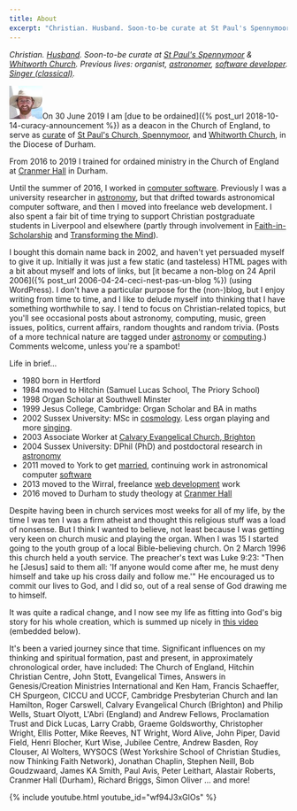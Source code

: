 ```yaml
---
title: About
excerpt: "Christian. Husband. Soon-to-be curate at St Paul's Spennymoor & Whitworth Church. Previous lives: organist, astronomer, software developer. Singer (classical)."
---
```

_Christian. [Husband](http://elinevanasperen.wordpress.com/). Soon-to-be curate at [St Paul's Spennymoor](http://www.stpaulsspennymoor.co.uk) & [Whitworth Church](https://www.achurchnearyou.com/church/13568/). Previous lives: organist, [astronomer](/astronomy/), [software developer](/software/). [Singer (classical)](/singing/)._

<img alt="Me" title="Me" src="/assets/me.jpg" class="alignleft">On 30 June 2019 I am [due to be ordained]({% post_url 2018-10-14-curacy-announcement %}) as a deacon in the Church of England, to serve as [curate](http://www.stpaulsspennymoor.co.uk/site/index.php?page=content&content=8879) of [St Paul's Church, Spennymoor](http://www.stpaulsspennymoor.co.uk), and [Whitworth Church](https://www.achurchnearyou.com/church/13568/), in the Diocese of Durham.

From 2016 to 2019 I trained for ordained ministry in the Church of England at [Cranmer Hall](https://community.dur.ac.uk/cranmer.hall/) in Durham.

Until the summer of 2016, I worked in [computer software](/software/). Previously I was a university researcher in [astronomy](/astronomy/), but that drifted towards astronomical computer software, and then I moved into freelance web development. I also spent a fair bit of time trying to support Christian postgraduate students in Liverpool and elsewhere (partly through involvement in [Faith-in-Scholarship](http://wysocs.org.uk/faith-in-scholarship) and [Transforming the Mind](http://christianpostgrad.org.uk/content/node/34)).

I bought this domain name back in 2002, and haven't yet persuaded myself to give it up. Initially it was just a few static (and tasteless) HTML pages with a bit about myself and lots of links, but [it became a non-blog on 24 April 2006]({% post_url 2006-04-24-ceci-nest-pas-un-blog %}) (using WordPress). I don't have a particular purpose for the (non-)blog, but I enjoy writing from time to time, and I like to delude myself into thinking that I have something worthwhile to say. I tend to focus on Christian-related topics, but you'll see occasional posts about astronomy, computing, music, green issues, politics, current affairs, random thoughts and random trivia. (Posts of a more technical nature are tagged under [astronomy](/tag/astronomy) or [computing](/tag/computing/).) Comments welcome, unless you're a spambot!

Life in brief...

* 1980 born in Hertford
* 1984 moved to Hitchin (Samuel Lucas School, The Priory School)
* 1998 Organ Scholar at Southwell Minster
* 1999 Jesus College, Cambridge: Organ Scholar and BA in maths
* 2002 Sussex University: MSc in [cosmology](/astronomy/). Less organ playing and more [singing](/singing/).
* 2003 Associate Worker at [Calvary Evangelical Church, Brighton](http://www.calvary-brighton.org.uk/)
* 2004 Sussex University: DPhil (PhD) and postdoctoral research in [astronomy](/astronomy/)
* 2011 moved to York to get [married](http://elinevanasperen.wordpress.com/), continuing work in astronomical computer [software](/software/)
* 2013 moved to the Wirral, freelance [web development](/software/) work
* 2016 moved to Durham to study theology at [Cranmer Hall](https://community.dur.ac.uk/cranmer.hall/)

Despite having been in church services most weeks for all of my life, by the time I was ten I was a firm atheist and thought this religious stuff was a load of nonsense. But I think I wanted to believe, not least because I was getting very keen on church music and playing the organ. When I was 15 I started going to the youth group of a local Bible-believing church. On 2 March 1996 this church held a youth service. The preacher's text was Luke 9:23: "Then he [Jesus] said to them all: 'If anyone would come after me, he must deny himself and take up his cross daily and follow me.'" He encouraged us to commit our lives to God, and I did so, out of a real sense of God drawing me to himself.

It was quite a radical change, and I now see my life as fitting into God's big story for his whole creation, which is summed up nicely in [this video](http://three-two-one.org/) (embedded below).

It's been a varied journey since that time. Significant influences on my thinking and spiritual formation, past and present, in approximately chronological order, have included: The Church of England, Hitchin Christian Centre, John Stott, Evangelical Times, Answers in Genesis/Creation Ministries International and Ken Ham, Francis Schaeffer, CH Spurgeon, CICCU and UCCF, Cambridge Presbyterian Church and Ian Hamilton, Roger Carswell, Calvary Evangelical Church (Brighton) and Philip Wells, Stuart Olyott, L'Abri (England) and Andrew Fellows, Proclamation Trust and Dick Lucas, Larry Crabb, Graeme Goldsworthy, Christopher Wright, Ellis Potter, Mike Reeves, NT Wright, Word Alive, John Piper, David Field, Henri Blocher, Kurt Wise, Jubilee Centre, Andrew Basden, Roy Clouser, Al Wolters, WYSOCS (West Yorkshire School of Christian Studies, now Thinking Faith Network), Jonathan Chaplin, Stephen Neill, Bob Goudzwaard, James KA Smith, Paul Avis, Peter Leithart, Alastair Roberts, Cranmer Hall (Durham), Richard Briggs, Simon Oliver ... and more!

{% include youtube.html youtube_id="wf94J3xGlOs" %}
